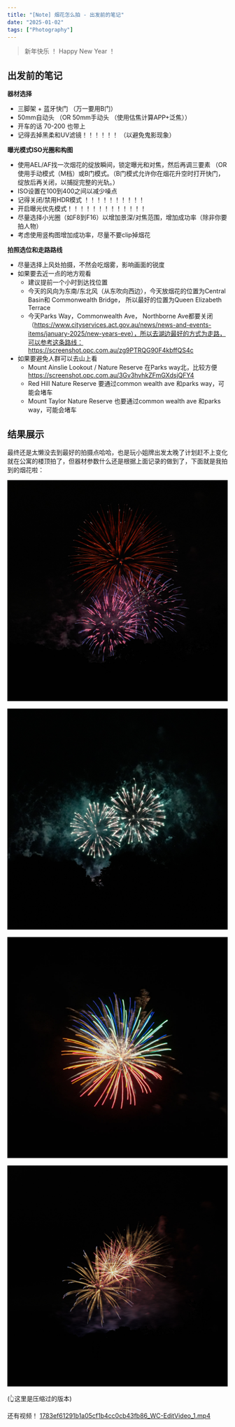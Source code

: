 ```yaml
---
title: "[Note] 烟花怎么拍 - 出发前的笔记"
date: "2025-01-02"
tags: ["Photography"]
---
```



> 新年快乐 ！ 
> Happy New Year ！


## 出发前的笔记

**器材选择**

-   三脚架  + 蓝牙快门 （万一要用B门）
-   50mm自动头 （OR 50mm手动头 （使用估焦计算APP+泛焦））
-   开车的话 70-200 也带上
-   记得去掉黑柔和UV滤镜！！！！！！ （以避免鬼影现象）

**曝光模式ISO光圈和构图**

-   使用AEL/AF找一次烟花的绽放瞬间，锁定曝光和对焦，然后再调三要素 （OR 使用手动模式（M档）或B门模式。（B门模式允许你在烟花升空时打开快门，绽放后再关闭，以捕捉完整的光轨。）
-   ISO设置在100到400之间以减少噪点
-   记得关闭/禁用HDR模式 ！！！！！！！！！！
-   开启曝光优先模式！！！！！！！！！！！！！
-   尽量选择小光圈（如F8到F16）以增加景深/对焦范围，增加成功率（除非你要拍人物）
-   考虑使用竖构图增加成功率，尽量不要clip掉烟花

**拍照选位和走路路线**

-   尽量选择上风处拍摄，不然会吃烟雾，影响画面的锐度
-   如果要去近一点的地方观看
    -   建议提前一个小时到达找位置
    -   今天的风向为东南/东北风（从东吹向西边），今天放烟花的位置为Central Basin和 Commonwealth Bridge， 所以最好的位置为Queen Elizabeth Terrace
    -   今天Parks Way，Commonwealth Ave， Northborne Ave都要关闭（https://www.cityservices.act.gov.au/news/news-and-events-items/january-2025/new-years-eve），所以去湖边最好的方式为走路，可以参考这条路线：https://screenshot.opc.com.au/zg9PTRQG90F4kbffQS4c
-   如果要避免人群可以去山上看
    -   Mount Ainslie Lookout / Nature Reserve 在Parks way北，比较方便 https://screenshot.opc.com.au/3Gv3hvhkZFmGXdsjQFY4
    -   Red Hill Nature Reserve 要通过common wealth ave 和parks way，可能会堵车
    -   Mount Taylor Nature Reserve 也要通过common wealth ave 和parks way，可能会堵车


## 结果展示

最终还是太懒没去到最好的拍摄点哈哈，也是玩小姐牌出发太晚了计划赶不上变化就在公寓的楼顶拍了，但器材参数什么还是根据上面记录的做到了，下面就是我拍到的烟花啦：

![3E68DD11-5F79-49AF-9F71-04D37C4CA680 (Optimized)](3E68DD11-5F79-49AF-9F71-04D37C4CA680%20(Optimized).jpeg)

![82695864-FE47-4E1C-A802-A2E6E65322CF (Optimized)](82695864-FE47-4E1C-A802-A2E6E65322CF%20(Optimized).jpeg)

![C5C1F88A-4840-4CA9-AE32-D4CC231DE3E0 (Optimized)](C5C1F88A-4840-4CA9-AE32-D4CC231DE3E0%20(Optimized).jpeg)

![DD640A81-E26E-4BBB-8762-10BB1B2F793E (Optimized)](DD640A81-E26E-4BBB-8762-10BB1B2F793E%20(Optimized).jpeg)

(👆这里是压缩过的版本)

还有视频！ [1783ef61291b1a05cf1b4cc0cb43fb86_WC-EditVideo_1.mp4](1783ef61291b1a05cf1b4cc0cb43fb86_WC-EditVideo_1.mp4)

